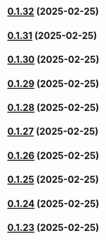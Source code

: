 ## [0.1.32](https://github.com/binary-braids/terraform-oracle/compare/v0.1.31...v0.1.32) (2025-02-25)



## [0.1.31](https://github.com/binary-braids/terraform-oracle/compare/v0.1.30...v0.1.31) (2025-02-25)



## [0.1.30](https://github.com/binary-braids/terraform-oracle/compare/v0.1.29...v0.1.30) (2025-02-25)



## [0.1.29](https://github.com/binary-braids/terraform-oracle/compare/v0.1.28...v0.1.29) (2025-02-25)



## [0.1.28](https://github.com/binary-braids/terraform-oracle/compare/v0.1.27...v0.1.28) (2025-02-25)



## [0.1.27](https://github.com/binary-braids/terraform-oracle/compare/v0.1.26...v0.1.27) (2025-02-25)



## [0.1.26](https://github.com/binary-braids/terraform-oracle/compare/v0.1.25...v0.1.26) (2025-02-25)



## [0.1.25](https://github.com/binary-braids/terraform-oracle/compare/v0.1.24...v0.1.25) (2025-02-25)



## [0.1.24](https://github.com/binary-braids/terraform-oracle/compare/v0.1.23...v0.1.24) (2025-02-25)



## [0.1.23](https://github.com/binary-braids/terraform-oracle/compare/v0.1.22...v0.1.23) (2025-02-25)



